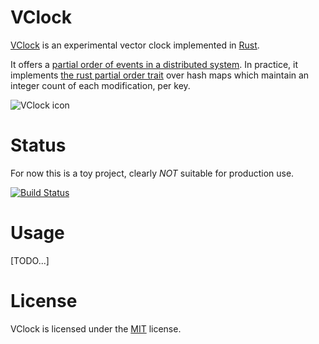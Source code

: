 # VClock

[VClock](https://gitlab.com/ufoot/vclock) is an experimental vector clock implemented in [Rust](https://www.rust-lang.org/).

It offers a [partial order of events in a distributed system](https://en.wikipedia.org/wiki/Vector_clock).
In practice, it implements [the rust partial order trait](https://doc.rust-lang.org/stable/std/cmp/trait.PartialOrd.html) over hash maps which maintain an integer count of each modification, per key.

![VClock icon](https://gitlab.com/ufoot/vclock/raw/master/vclock.png)

# Status

For now this is a toy project, clearly *NOT* suitable for production use.

[![Build Status](https://gitlab.com/ufoot/vclock/badges/master/pipeline.svg)](https://gitlab.com/ufoot/vclock/pipelines)

# Usage

[TODO...]

# License

VClock is licensed under the [MIT](https://gitlab.com/ufoot/vclock/blob/master/LICENSE) license.
